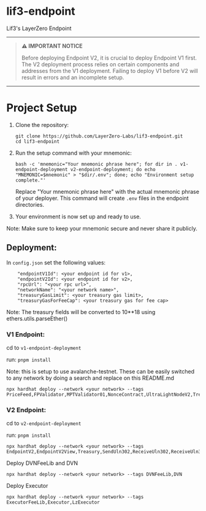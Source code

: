 # lif3-endpoint
Lif3's LayerZero Endpoint

---

> **⚠️ IMPORTANT NOTICE**
> 
> Before deploying Endpoint V2, it is crucial to deploy Endpoint V1 first. The V2 deployment process relies on certain components and addresses from the V1 deployment. Failing to deploy V1 before V2 will result in errors and an incomplete setup.

---

# Project Setup

1. Clone the repository:
   ```
   git clone https://github.com/LayerZero-Labs/lif3-endpoint.git
   cd lif3-endpoint
   ```

2. Run the setup command with your mnemonic:
   ```
   bash -c 'mnemonic="Your mnemonic phrase here"; for dir in . v1-endpoint-deployment v2-endpoint-deployment; do echo "MNEMONIC=$mnemonic" > "$dir/.env"; done; echo "Environment setup complete."'
   ```

   Replace "Your mnemonic phrase here" with the actual mnemonic phrase of your deployer. This command will create `.env` files in the endpoint directories.

3. Your environment is now set up and ready to use.

Note: Make sure to keep your mnemonic secure and never share it publicly.

## Deployment:

In `config.json` set the following values:
```
    "endpointV1Id": <your endpoint id for v1>,
    "endpointV2Id": <your endpoint id for v2>,
    "rpcUrl": "<your rpc url>",
    "networkName": "<your network name>",
    "treasuryGasLimit": <your treasury gas limit>,
    "treasuryGasForFeeCap": <your treasury gas for fee cap>
```
Note: The treasury fields will be converted to 10**18 using ethers.utils.parseEther()

### V1 Endpoint:
cd to `v1-endpoint-deployment`

run:
`pnpm install`

Note: this is setup to use avalanche-testnet. These can be easily switched to any network by doing a search and replace on this README.md

```
npx hardhat deploy --network <your network> --tags PriceFeed,FPValidator,MPTValidator01,NonceContract,UltraLightNodeV2,TreasuryV2,RelayerV2
```


### V2 Endpoint:
cd to `v2-endpoint-deployment`

run:
`pnpm install`

```
npx hardhat deploy --network <your network> --tags EndpointV2,EndpointV2View,Treasury,SendUln302,ReceiveUln302,ReceiveUln302View,TreasuryFeeHandler,SendUln301,ReceiveUln301,ReceiveUln301View,PriceFeed
```
Deploy DVNFeeLib and DVN
```
npx hardhat deploy --network <your network> --tags DVNFeeLib,DVN
```
Deploy Executor
```
npx hardhat deploy --network <your network> --tags ExecutorFeeLib,Executor,LzExecutor
```